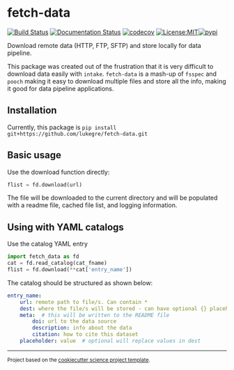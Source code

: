 fetch-data
==============================
[![Build Status](https://github.com/lukegre/fetch-data/workflows/Tests/badge.svg)](https://github.com/lukegre/fetch-data/actions)
[![Documentation Status](https://readthedocs.org/projects/fetch-data/badge/?version=latest)](https://fetch-data.readthedocs.io)
[![codecov](https://codecov.io/gh/lukegre/fetch-data/branch/master/graph/badge.svg)](https://codecov.io/gh/lukegre/fetch-data)
[![License:MIT](https://img.shields.io/badge/License-MIT-lightgray.svg?style=flt-square)](https://opensource.org/licenses/MIT)[![pypi](https://img.shields.io/pypi/v/fetch-data.svg)](https://pypi.org/project/fetch-data)
<!-- [![conda-forge](https://img.shields.io/conda/dn/conda-forge/fetch-data?label=conda-forge)](https://anaconda.org/conda-forge/fetch-data) -->


Download remote data (HTTP, FTP, SFTP) and store locally for data pipeline.

This package was created out of the frustration that it is very difficult to download data easily with `intake`.
`fetch-data` is a mash-up of `fsspec` and `pooch` making it easy to download multiple files and store all the info, making it good for data pipeline applications.


Installation
------------
Currently, this package is
`pip install git+https://github.com/lukegre/fetch-data.git`


Basic usage
-----------

Use the download function directly:

```python
flist = fd.download(url)
```

The file will be downloaded to the current directory and will be populated with a readme file, cached file list, and logging information.


Using with YAML catalogs
------------------------
Use the catalog YAML entry
```python
import fetch_data as fd
cat = fd.read_catalog(cat_fname)
flist = fd.download(**cat['entry_name'])
```

The catalog should be structured as shown below:
```yaml
entry_name:
    url: remote path to file/s. Can contain *
    dest: where the file/s will be stored - can have optional {} placeholders that will be replaced
    meta:  # this will be written to the README file
        doi: url to the data source
        description: info about the data
        citation: how to cite this dataset
    placeholder: value  # optional will replace values in dest
```

--------

<p><small>Project based on the <a target="_blank" href="https://github.com/jbusecke/cookiecutter-science-project">cookiecutter science project template</a>.</small></p>
